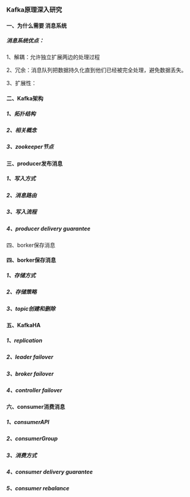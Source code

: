 

### Kafka原理深入研究

#### 一、为什么需要 消息系统

##### 消息系统优点：

1、解耦：允许独立扩展两边的处理过程

2、冗余：消息队列把数据持久化直到他们已经被完全处理，避免数据丢失。

3、扩展性：

#### 二、Kafka架构

##### 1、拓扑结构

##### 2、相关概念

##### 3、zookeeper节点

#### 三、producer发布消息

##### 1、写入方式

##### 2、消息路由

##### 3、写入流程

##### 4、producer delivery guarantee

四、borker保存消息

#### 四、borker保存消息

##### 1、存储方式

##### 2、存储策略

##### 3、topic创建和删除

#### 五、KafkaHA

##### 1、replication

##### 2、leader failover

##### 3、broker failover

##### 4、controller failover

#### 六、consumer消费消息

##### 1、consumerAPI

##### 2、consumerGroup

##### 3、消费方式

##### 4、consumer delivery guarantee

##### 5、consumer rebalance




